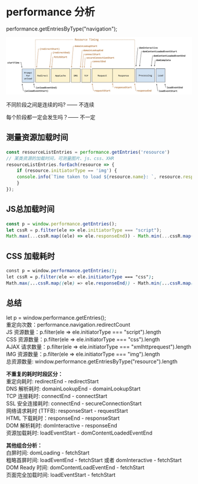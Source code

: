 # performance 分析

performance.getEntriesByType("navigation");

![记下这种图，对理解前端性能帮助很大](<../../../.gitbook/assets/image (174).png>)

不同阶段之间是连续的吗? —— 不连续&#x20;

每个阶段都一定会发生吗？—— 不一定

## 测量资源加载时间

```javascript
const resourceListEntries = performance.getEntries('resource')
// 某类资源的加载时间，可测量图片、js、css、XHR
resourceListEntries.forEach(resource => {
    if (resource.initiatorType == 'img') {
    console.info(`Time taken to load ${resource.name}: `, resource.responseEnd - resource.startTime);
    }
});
```

## JS总加载时间

```javascript
const p = window.performance.getEntries();
let cssR = p.filter(ele => ele.initiatorType === "script");
Math.max(...cssR.map((ele) => ele.responseEnd)) - Math.min(...cssR.map((ele) => ele.startTime));
```

## CSS 加载耗时

```css
const p = window.performance.getEntries();
let cssR = p.filter(ele => ele.initiatorType === "css");
Math.max(...cssR.map((ele) => ele.responseEnd)) - Math.min(...cssR.map((ele) => ele.startTime));
```

## 总结

let p = window.performance.getEntries();\
重定向次数：performance.navigation.redirectCount\
JS 资源数量：p.filter(ele => ele.initiatorType === "script").length\
CSS 资源数量：p.filter(ele => ele.initiatorType === "css").length\
AJAX 请求数量：p.filter(ele => ele.initiatorType === "xmlhttprequest").length\
IMG 资源数量：p.filter(ele => ele.initiatorType === "img").length\
总资源数量: window.performance.getEntriesByType("resource").length

**不重复的耗时时段区分：**\
重定向耗时: redirectEnd - redirectStart\
DNS 解析耗时: domainLookupEnd - domainLookupStart\
TCP 连接耗时: connectEnd - connectStart\
SSL 安全连接耗时: connectEnd - secureConnectionStart\
网络请求耗时 (TTFB): responseStart - requestStart\
HTML 下载耗时：responseEnd - responseStart\
DOM 解析耗时: domInteractive - responseEnd\
资源加载耗时: loadEventStart - domContentLoadedEventEnd

**其他组合分析：**\
白屏时间: domLoading - fetchStart\
粗略首屏时间: loadEventEnd - fetchStart 或者 domInteractive - fetchStart\
DOM Ready 时间: domContentLoadEventEnd - fetchStart\
页面完全加载时间: loadEventStart - fetchStart


